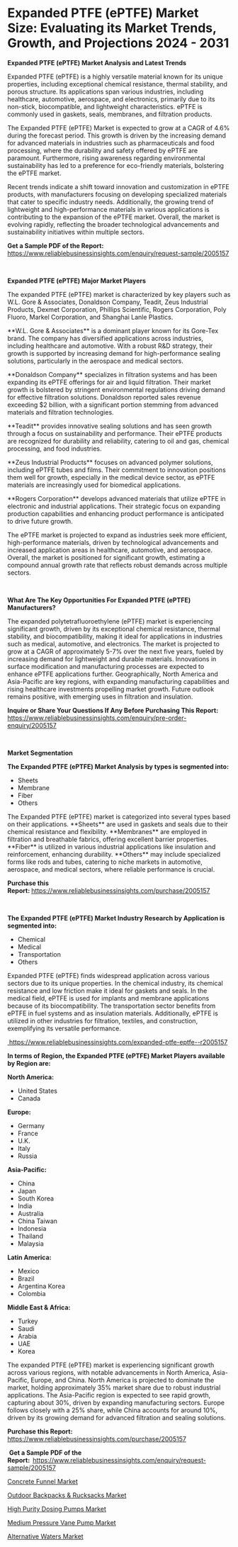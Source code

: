 <p><h1>Expanded PTFE (ePTFE) Market Size: Evaluating its Market Trends, Growth, and Projections 2024 - 2031</h1></p><p><strong>Expanded PTFE (ePTFE) Market Analysis and Latest Trends</strong></p>
<p><p>Expanded PTFE (ePTFE) is a highly versatile material known for its unique properties, including exceptional chemical resistance, thermal stability, and porous structure. Its applications span various industries, including healthcare, automotive, aerospace, and electronics, primarily due to its non-stick, biocompatible, and lightweight characteristics. ePTFE is commonly used in gaskets, seals, membranes, and filtration products.</p><p>The Expanded PTFE (ePTFE) Market is expected to grow at a CAGR of 4.6% during the forecast period. This growth is driven by the increasing demand for advanced materials in industries such as pharmaceuticals and food processing, where the durability and safety offered by ePTFE are paramount. Furthermore, rising awareness regarding environmental sustainability has led to a preference for eco-friendly materials, bolstering the ePTFE market.</p><p>Recent trends indicate a shift toward innovation and customization in ePTFE products, with manufacturers focusing on developing specialized materials that cater to specific industry needs. Additionally, the growing trend of lightweight and high-performance materials in various applications is contributing to the expansion of the ePTFE market. Overall, the market is evolving rapidly, reflecting the broader technological advancements and sustainability initiatives within multiple sectors.</p></p>
<p><strong>Get a Sample PDF of the Report:&nbsp;</strong> <a href="https://www.reliablebusinessinsights.com/enquiry/request-sample/2005157?utm_campaign=112&utm_medium=2&utm_source=Github&utm_content=ia&utm_term=25102024&utm_id=expanded-ptfe-eptfe">https://www.reliablebusinessinsights.com/enquiry/request-sample/2005157</a></p>
<p>&nbsp;</p>
<p><strong>Expanded PTFE (ePTFE) Major Market Players</strong></p>
<p><p>The expanded PTFE (ePTFE) market is characterized by key players such as W.L. Gore & Associates, Donaldson Company, Teadit, Zeus Industrial Products, Dexmet Corporation, Phillips Scientific, Rogers Corporation, Poly Fluoro, Markel Corporation, and Shanghai Lanle Plastics.</p><p>**W.L. Gore & Associates** is a dominant player known for its Gore-Tex brand. The company has diversified applications across industries, including healthcare and automotive. With a robust R&D strategy, their growth is supported by increasing demand for high-performance sealing solutions, particularly in the aerospace and medical sectors.</p><p>**Donaldson Company** specializes in filtration systems and has been expanding its ePTFE offerings for air and liquid filtration. Their market growth is bolstered by stringent environmental regulations driving demand for effective filtration solutions. Donaldson reported sales revenue exceeding $2 billion, with a significant portion stemming from advanced materials and filtration technologies.</p><p>**Teadit** provides innovative sealing solutions and has seen growth through a focus on sustainability and performance. Their ePTFE products are recognized for durability and reliability, catering to oil and gas, chemical processing, and food industries.</p><p>**Zeus Industrial Products** focuses on advanced polymer solutions, including ePTFE tubes and films. Their commitment to innovation positions them well for growth, especially in the medical device sector, as ePTFE materials are increasingly used for biomedical applications.</p><p>**Rogers Corporation** develops advanced materials that utilize ePTFE in electronic and industrial applications. Their strategic focus on expanding production capabilities and enhancing product performance is anticipated to drive future growth.</p><p>The ePTFE market is projected to expand as industries seek more efficient, high-performance materials, driven by technological advancements and increased application areas in healthcare, automotive, and aerospace. Overall, the market is positioned for significant growth, estimating a compound annual growth rate that reflects robust demands across multiple sectors.</p></p>
<p>&nbsp;</p>
<p><strong>What Are The Key Opportunities For Expanded PTFE (ePTFE) Manufacturers?</strong></p>
<p><p>The expanded polytetrafluoroethylene (ePTFE) market is experiencing significant growth, driven by its exceptional chemical resistance, thermal stability, and biocompatibility, making it ideal for applications in industries such as medical, automotive, and electronics. The market is projected to grow at a CAGR of approximately 5-7% over the next five years, fueled by increasing demand for lightweight and durable materials. Innovations in surface modification and manufacturing processes are expected to enhance ePTFE applications further. Geographically, North America and Asia-Pacific are key regions, with expanding manufacturing capabilities and rising healthcare investments propelling market growth. Future outlook remains positive, with emerging uses in filtration and insulation.</p></p>
<p><strong>Inquire or Share Your Questions If Any Before Purchasing This Report:</strong> <a href="https://www.reliablebusinessinsights.com/enquiry/pre-order-enquiry/2005157?utm_campaign=112&utm_medium=2&utm_source=Github&utm_content=ia&utm_term=25102024&utm_id=expanded-ptfe-eptfe">https://www.reliablebusinessinsights.com/enquiry/pre-order-enquiry/2005157</a></p>
<p>&nbsp;</p>
<p><strong>Market Segmentation</strong></p>
<p><strong>The Expanded PTFE (ePTFE) Market Analysis by types is segmented into:</strong></p>
<p><ul><li>Sheets</li><li>Membrane</li><li>Fiber</li><li>Others</li></ul></p>
<p><p>The Expanded PTFE (ePTFE) market is categorized into several types based on their applications. **Sheets** are used in gaskets and seals due to their chemical resistance and flexibility. **Membranes** are employed in filtration and breathable fabrics, offering excellent barrier properties. **Fiber** is utilized in various industrial applications like insulation and reinforcement, enhancing durability. **Others** may include specialized forms like rods and tubes, catering to niche markets in automotive, aerospace, and medical sectors, where reliable performance is crucial.</p></p>
<p><strong>Purchase this Report:&nbsp;</strong><a href="https://www.reliablebusinessinsights.com/purchase/2005157?utm_campaign=112&utm_medium=2&utm_source=Github&utm_content=ia&utm_term=25102024&utm_id=expanded-ptfe-eptfe">https://www.reliablebusinessinsights.com/purchase/2005157</a></p>
<p>&nbsp;</p>
<p><strong>The Expanded PTFE (ePTFE) Market Industry Research by Application is segmented into:</strong></p>
<p><ul><li>Chemical</li><li>Medical</li><li>Transportation</li><li>Others</li></ul></p>
<p><p>Expanded PTFE (ePTFE) finds widespread application across various sectors due to its unique properties. In the chemical industry, its chemical resistance and low friction make it ideal for gaskets and seals. In the medical field, ePTFE is used for implants and membrane applications because of its biocompatibility. The transportation sector benefits from ePTFE in fuel systems and as insulation materials. Additionally, ePTFE is utilized in other industries for filtration, textiles, and construction, exemplifying its versatile performance.</p></p>
<p><a href="https://www.reliablebusinessinsights.com/expanded-ptfe-eptfe--r2005157?utm_campaign=112&utm_medium=2&utm_source=Github&utm_content=ia&utm_term=25102024&utm_id=expanded-ptfe-eptfe">&nbsp;https://www.reliablebusinessinsights.com/expanded-ptfe-eptfe--r2005157</a></p>
<p><strong>In terms of Region, the Expanded PTFE (ePTFE) Market Players available by Region are:</strong></p>
<p>
    <p> <strong> North America: </strong>
        <ul>
            <li>United States</li>
            <li>Canada</li>
        </ul>
        </p> 
    <p> <strong> Europe: </strong>
        <ul>
            <li>Germany</li>
            <li>France</li>
            <li>U.K.</li>
            <li>Italy</li>
            <li>Russia</li>
        </ul>
        </p> 
    <p> <strong> Asia-Pacific: </strong>
        <ul>
            <li>China</li>
            <li>Japan</li>
            <li>South Korea</li>
            <li>India</li>
            <li>Australia</li>
            <li>China Taiwan</li>
            <li>Indonesia</li>
            <li>Thailand</li>
            <li>Malaysia</li>
        </ul>
        </p> 
    <p> <strong> Latin America: </strong>
        <ul>
            <li>Mexico</li>
            <li>Brazil</li>
            <li>Argentina Korea</li>
            <li>Colombia</li>
        </ul>
        </p> 
    <p> <strong> Middle East & Africa: </strong>
        <ul>
            <li>Turkey</li>
            <li>Saudi</li>
            <li>Arabia</li>
            <li>UAE</li>
            <li>Korea</li>
        </ul>
    </p>
    </p>
<p><p>The expanded PTFE (ePTFE) market is experiencing significant growth across various regions, with notable advancements in North America, Asia-Pacific, Europe, and China. North America is projected to dominate the market, holding approximately 35% market share due to robust industrial applications. The Asia-Pacific region is expected to see rapid growth, capturing about 30%, driven by expanding manufacturing sectors. Europe follows closely with a 25% share, while China accounts for around 10%, driven by its growing demand for advanced filtration and sealing solutions.</p></p>
<p><strong>Purchase this Report: </strong><a href="https://www.reliablebusinessinsights.com/purchase/2005157?utm_campaign=112&utm_medium=2&utm_source=Github&utm_content=ia&utm_term=25102024&utm_id=expanded-ptfe-eptfe">https://www.reliablebusinessinsights.com/purchase/2005157</a></p>
<p>&nbsp;<strong>Get a Sample PDF of the Report:&nbsp;&nbsp;</strong><a href="https://www.reliablebusinessinsights.com/enquiry/request-sample/2005157?utm_campaign=112&utm_medium=2&utm_source=Github&utm_content=ia&utm_term=25102024&utm_id=expanded-ptfe-eptfe">https://www.reliablebusinessinsights.com/enquiry/request-sample/2005157</a></p>
<p><strong></strong></p>
<p><p><a href="https://issuu.com/reportprime-2/docs/concrete-funnel-market-size-2030.pp_76544c44aada93?utm_campaign=112&utm_medium=2&utm_source=Github&utm_content=ia&utm_term=25102024&utm_id=expanded-ptfe-eptfe">Concrete Funnel Market</a></p><p><a href="https://github.com/wenonaelwil/Market-Research-Report-List-1/blob/main/outdoor-backpacks-rucksacks-market.md?utm_campaign=112&utm_medium=2&utm_source=Github&utm_content=ia&utm_term=25102024&utm_id=expanded-ptfe-eptfe">Outdoor Backpacks & Rucksacks Market</a></p><p><a href="https://www.linkedin.com/pulse/high-purity-dosing-pumps-industry-sector-new-technologies-market-gxnae?utm_campaign=112&utm_medium=2&utm_source=Github&utm_content=ia&utm_term=25102024&utm_id=expanded-ptfe-eptfe">High Purity Dosing Pumps Market</a></p><p><a href="https://www.linkedin.com/pulse/medium-pressure-vane-pump-market-segmentation-geographical-npkoe?utm_campaign=112&utm_medium=2&utm_source=Github&utm_content=ia&utm_term=25102024&utm_id=expanded-ptfe-eptfe">Medium Pressure Vane Pump Market</a></p><p><a href="https://github.com/denishaucarn/Market-Research-Report-List-1/blob/main/alternative-waters-market.md?utm_campaign=112&utm_medium=2&utm_source=Github&utm_content=ia&utm_term=25102024&utm_id=expanded-ptfe-eptfe">Alternative Waters Market</a></p></p>